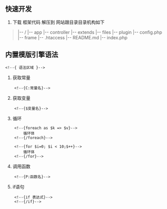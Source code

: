 快速开发
-------
1. 下载 框架代码 解压到 网站跟目录目录机构如下

> |-- /
> |-- app
>    |-- controller
>    |-- extends
>    |-- files
>    |-- plugin
>    |-- config.php
> |-- frame
> |-- .htaccess
> |-- README.md
> |-- index.php


内置模版引擎语法
-------

`<!--{ 语法区域 }-->`

1. 获取常量

```
	<!--{C:常量名}-->
```

2. 获取变量

```
	<!--{$变量名}-->
```

3. 循环

```
	<!--{foreach as $k => $v}-->
		循环体
	<!--{/foreach}-->
	
	<!--{for $i=0; $i < 10;$++}-->
		循环体
	<!--{/for}-->
```

4. 调用函数

```
	<!--{P:函数名}-->
```

5. if语句

```
	<!--{if 表达式}-->
	<!--{/if}-->
```


